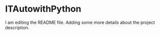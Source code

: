 # ITAutowithPython
I am editing the README file. Adding some more details about the project description.

